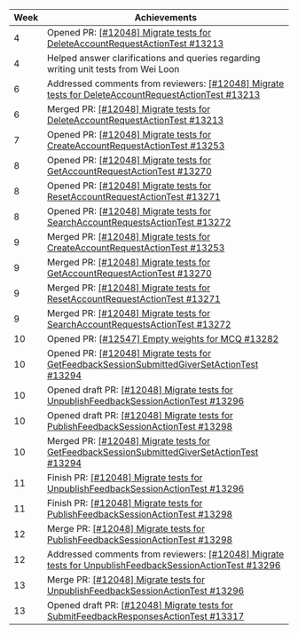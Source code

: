 | Week | Achievements                                                                                                                                                 |
| ---- | ------------------------------------------------------------------------------------------------------------------------------------------------------------ |
| 4    | Opened PR: [[#12048] Migrate tests for DeleteAccountRequestActionTest #13213](https://github.com/TEAMMATES/teammates/pull/13213)                             |
| 4    | Helped answer clarifications and queries regarding writing unit tests from Wei Loon                                                                          |
| 6    | Addressed comments from reviewers: [[#12048] Migrate tests for DeleteAccountRequestActionTest #13213](https://github.com/TEAMMATES/teammates/pull/13213)     |
| 6    | Merged PR: [[#12048] Migrate tests for DeleteAccountRequestActionTest #13213](https://github.com/TEAMMATES/teammates/pull/13213)                             |
| 7    | Opened PR: [[#12048] Migrate tests for CreateAccountRequestActionTest #13253](https://github.com/TEAMMATES/teammates/pull/13253)                             |
| 8    | Opened PR: [[#12048] Migrate tests for GetAccountRequestActionTest #13270](https://github.com/TEAMMATES/teammates/pull/13270)                                |
| 8    | Opened PR: [[#12048] Migrate tests for ResetAccountRequestActionTest #13271](https://github.com/TEAMMATES/teammates/pull/13271)                              |
| 8    | Opened PR: [[#12048] Migrate tests for SearchAccountRequestsActionTest #13272](https://github.com/TEAMMATES/teammates/pull/13272)                            |
| 9    | Merged PR: [[#12048] Migrate tests for CreateAccountRequestActionTest #13253](https://github.com/TEAMMATES/teammates/pull/13253)                             |
| 9    | Merged PR: [[#12048] Migrate tests for GetAccountRequestActionTest #13270](https://github.com/TEAMMATES/teammates/pull/13270)                                |
| 9    | Merged PR: [[#12048] Migrate tests for ResetAccountRequestActionTest #13271](https://github.com/TEAMMATES/teammates/pull/13271)                              |
| 9    | Merged PR: [[#12048] Migrate tests for SearchAccountRequestsActionTest #13272](https://github.com/TEAMMATES/teammates/pull/13272)                            |
| 10   | Opened PR: [[#12547] Empty weights for MCQ #13282](https://github.com/TEAMMATES/teammates/pull/13282)                                                        |
| 10   | Opened PR: [[#12048] Migrate tests for GetFeedbackSessionSubmittedGiverSetActionTest #13294](https://github.com/TEAMMATES/teammates/pull/13294)              |
| 10   | Opened draft PR: [[#12048] Migrate tests for UnpublishFeedbackSessionActionTest #13296](https://github.com/TEAMMATES/teammates/pull/13296)                   |
| 10   | Opened draft PR: [[#12048] Migrate tests for PublishFeedbackSessionActionTest #13298](https://github.com/TEAMMATES/teammates/pull/13298)                     |
| 10   | Merged PR: [[#12048] Migrate tests for GetFeedbackSessionSubmittedGiverSetActionTest #13294](https://github.com/TEAMMATES/teammates/pull/13294)              |
| 11   | Finish PR: [[#12048] Migrate tests for UnpublishFeedbackSessionActionTest #13296](https://github.com/TEAMMATES/teammates/pull/13296)                         |
| 11   | Finish PR: [[#12048] Migrate tests for PublishFeedbackSessionActionTest #13298](https://github.com/TEAMMATES/teammates/pull/13298)                           |
| 12   | Merge PR: [[#12048] Migrate tests for PublishFeedbackSessionActionTest #13298](https://github.com/TEAMMATES/teammates/pull/13298)                            |
| 12   | Addressed comments from reviewers: [[#12048] Migrate tests for UnpublishFeedbackSessionActionTest #13296](https://github.com/TEAMMATES/teammates/pull/13296) |
| 13   | Merge PR: [[#12048] Migrate tests for UnpublishFeedbackSessionActionTest #13296](https://github.com/TEAMMATES/teammates/pull/13296)                          |
| 13   | Opened draft PR: [[#12048] Migrate tests for SubmitFeedbackResponsesActionTest #13317](https://github.com/TEAMMATES/teammates/pull/13317)                    |
